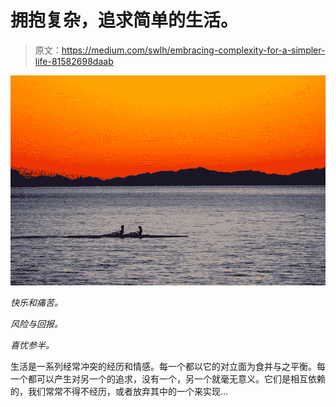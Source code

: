 # 拥抱复杂，追求简单的生活。

> 原文：<https://medium.com/swlh/embracing-complexity-for-a-simpler-life-81582698daab>

![](img/c6816bf7e8b8ef0245583f9ff650265c.png)

*快乐和痛苦。*

*风险与回报。*

*喜忧参半。*

生活是一系列经常冲突的经历和情感。每一个都以它的对立面为食并与之平衡。每一个都可以产生对另一个的追求，没有一个，另一个就毫无意义。它们是相互依赖的，我们常常不得不经历，或者放弃其中的一个来实现…